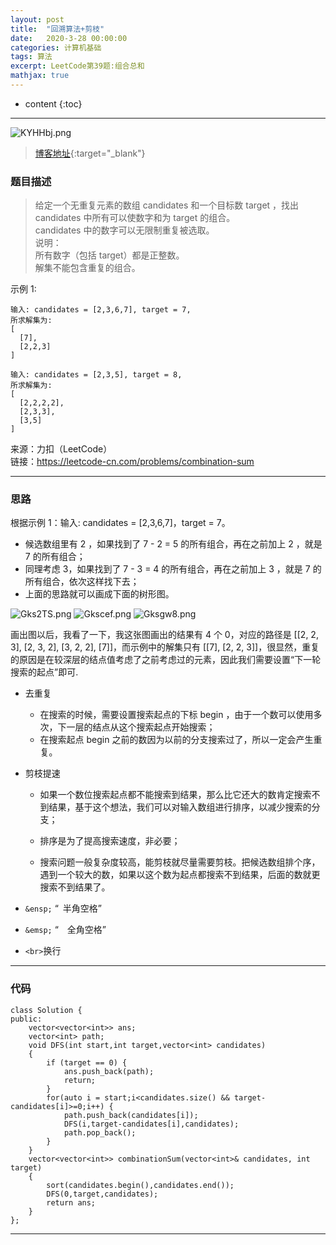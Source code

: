 ```yaml
---
layout: post
title:  "回溯算法+剪枝"
date:   2020-3-28 00:00:00
categories: 计算机基础
tags: 算法
excerpt: LeetCode第39题:组合总和
mathjax: true
---
```

* content
{:toc}
---

![KYHHbj.png](https://s2.ax1x.com/2019/10/23/KYHHbj.png)



> [博客地址](https://dufaxing.com){:target="_blank"}


### 题目描述

>给定一个无重复元素的数组 candidates 和一个目标数 target ，找出 candidates 中所有可以使数字和为 target 的组合。<br>
candidates 中的数字可以无限制重复被选取。<br>
说明：<br>
所有数字（包括 target）都是正整数。<br>
解集不能包含重复的组合。 <br>


示例 1:
```
输入: candidates = [2,3,6,7], target = 7,
所求解集为:
[
  [7],
  [2,2,3]
]
```

```
输入: candidates = [2,3,5], target = 8,
所求解集为:
[
  [2,2,2,2],
  [2,3,3],
  [3,5]
]
```
来源：力扣（LeetCode）<br>
链接：https://leetcode-cn.com/problems/combination-sum<br>


---

### 思路

根据示例 1：输入: candidates = [2,3,6,7]，target = 7。

- 候选数组里有 2 ，如果找到了 7 - 2 = 5 的所有组合，再在之前加上 2 ，就是 7 的所有组合；
- 同理考虑 3，如果找到了 7 - 3 = 4 的所有组合，再在之前加上 3 ，就是 7 的所有组合，依次这样找下去；
- 上面的思路就可以画成下面的树形图。

![Gks2TS.png](https://s1.ax1x.com/2020/03/28/Gks2TS.png)
![Gkscef.png](https://s1.ax1x.com/2020/03/28/Gkscef.png)
![Gksgw8.png](https://s1.ax1x.com/2020/03/28/Gksgw8.png)

画出图以后，我看了一下，我这张图画出的结果有 4 个 0，对应的路径是 [[2, 2, 3], [2, 3, 2], [3, 2, 2], [7]]，而示例中的解集只有 [[7], [2, 2, 3]]，很显然，重复的原因是在较深层的结点值考虑了之前考虑过的元素，因此我们需要设置“下一轮搜索的起点”即可.

- 去重复
    - 在搜索的时候，需要设置搜索起点的下标 begin ，由于一个数可以使用多次，下一层的结点从这个搜索起点开始搜索；
    - 在搜索起点 begin 之前的数因为以前的分支搜索过了，所以一定会产生重复。
- 剪枝提速
    - 如果一个数位搜索起点都不能搜索到结果，那么比它还大的数肯定搜索不到结果，基于这个想法，我们可以对输入数组进行排序，以减少搜索的分支；

    - 排序是为了提高搜索速度，非必要；

    - 搜索问题一般复杂度较高，能剪枝就尽量需要剪枝。把候选数组排个序，遇到一个较大的数，如果以这个数为起点都搜索不到结果，后面的数就更搜索不到结果了。



- `&ensp;`  “&ensp;半角空格”


- `&emsp;` “&emsp;全角空格”

- `<br>`换行



---

### 代码

```
class Solution {
public:
    vector<vector<int>> ans;
    vector<int> path;
    void DFS(int start,int target,vector<int> candidates)
    {
        if (target == 0) {
            ans.push_back(path);
            return;
        }
        for(auto i = start;i<candidates.size() && target-candidates[i]>=0;i++) {
            path.push_back(candidates[i]);
            DFS(i,target-candidates[i],candidates);
            path.pop_back();
        }
    }
    vector<vector<int>> combinationSum(vector<int>& candidates, int target)
    {
        sort(candidates.begin(),candidates.end());
        DFS(0,target,candidates);
        return ans;
    }
};
```


---

